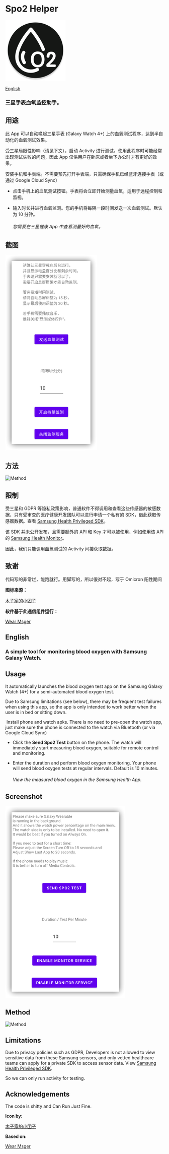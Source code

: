 # Spo2 Helper

![Logo](https://raw.githubusercontent.com/Flyfish233/Spo2Helper/main/screenshot/ic_launcher_round.png)

[English](https://github.com/Flyfish233/Spo2Helper#english)

### 三星手表血氧监控助手。

## 用途

此 App 可以自动唤起三星手表 (Galaxy Watch 4+) 上的血氧测试程序，达到半自动化的血氧测试效果。

受三星局限性影响（请见下文），启动 Activity 进行测试。使用此程序时可能经常出现测试失败的问题，因此 App 仅供用户在卧床或者坐下办公时才有更好的效果。

安装手机和手表端。不需要预先打开手表端，只需确保手机已经蓝牙连接手表（或通过 Google Cloud Sync）

- 点击手机上的血氧测试按钮。手表将会立即开始测量血氧，适用于远程控制和监视。

- 输入时长并进行血氧监测。您的手机将每隔一段时间发送一次血氧测试。默认为 10 分钟。

  ###### 您需要在三星健康 App 中查看测量好的血氧。

## 截图

![CN](https://raw.githubusercontent.com/Flyfish233/Spo2Helper/main/screenshot/studio64.png)


## 方法

![Method](https://github.com/Flyfish233/Spo2Helper/blob/main/screenshot/Start.svg)

## 限制

受三星和 GDPR 等隐私政策影响，普通软件不得调用和查看这些传感器的敏感数据，只有受审查的医疗健康开发团队可以进行申请一个私有的 SDK，借此获取传感器数据。查看 [Samsung Health Privileged SDK](https://developer.samsung.com/health/privileged)。

该 SDK 并未公开发布，且需要额外的 API 和 Key 才可以被使用，例如使用该 API 的 [Samsung Health Monitor](https://www.samsung.com/hk/apps/samsung-health-monitor/)。

因此，我们只能调用血氧测试的 Activity 间接获取数据。

## 致谢

代码写的非常烂，能跑就行。用脚写的，所以很对不起，写于 Omicron 阳性期间

**图标来源：**

[木子家的小团子](https://www.iconfont.cn/user/detail?uid=5049874&nid=fZ6DpMNcJqzs)

**软件基于此通信组件运行：**

[Wear Msger](https://github.com/ichenhe/Wear-Msger)

## English

### A simple tool for monitoring blood oxygen with Samsung Galaxy Watch.

## Usage

It automatically launches the blood oxygen test app on the Samsung Galaxy Watch (4+) for a semi-automated blood oxygen test.

Due to Samsung limitations (see below), there may be frequent test failures when using this app, so the app is only intended to work better when the user is in bed or sitting down.

​			Install phone and watch apks. There is no need to pre-open the watch app, just make sure the phone is connected to the watch via Bluetooth (or via Google Cloud Sync)

- Click the **Send Spo2 Test** button on the phone. The watch will immediately start measuring blood oxygen, suitable for remote control and monitoring.

- Enter the duration and perform blood oxygen monitoring. Your phone will send blood oxygen tests at regular intervals. Default is 10 minutes.

  ###### View the measured blood oxygen in the Samsung Health App.

## Screenshot

![EN](https://raw.githubusercontent.com/Flyfish233/Spo2Helper/main/screenshot/studio64en.png)


## Method

![Method](https://github.com/Flyfish233/Spo2Helper/blob/main/screenshot/Start.svg)

## Limitations

Due to privacy policies such as GDPR, Developers is not allowed to view sensitive data from these Samsung sensors, and only vetted healthcare teams can apply for a private SDK to access sensor data. View [Samsung Health Privileged SDK](https://developer.samsung.com/health/privileged).

So we can only run activity for testing. 

## Acknowledgements

The code is shitty and Can Run Just Fine.

**Icon by:**

[木子家的小团子](https://www.iconfont.cn/user/detail?uid=5049874&nid=fZ6DpMNcJqzs)

**Based on:**

[Wear Msger](https://github.com/ichenhe/Wear-Msger)
